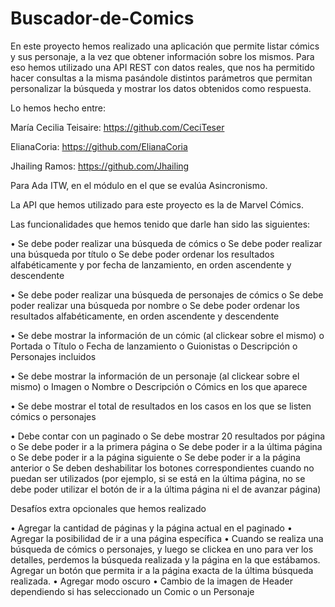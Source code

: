 # Buscador-de-Comics
En este proyecto hemos realizado una aplicación que permite listar cómics y sus personaje, a la vez que obtener información sobre los mismos. Para eso hemos utilizado una API REST con datos reales, que nos ha permitido hacer consultas a la misma pasándole distintos parámetros que permitan personalizar la búsqueda y mostrar los datos obtenidos como respuesta.

Lo hemos hecho entre:

María Cecilia Teisaire: https://github.com/CeciTeser

ElianaCoria: https://github.com/ElianaCoria

Jhailing Ramos: https://github.com/Jhailing


Para Ada ITW, en el módulo en el que se evalúa Asincronismo.

La API que hemos utilizado para este proyecto es la de Marvel Cómics.

Las funcionalidades que hemos tenido que darle han sido las siguientes:

•	Se debe poder realizar una búsqueda de cómics
  o	Se debe poder realizar una búsqueda por título
  o	Se debe poder ordenar los resultados alfabéticamente y por fecha de lanzamiento, en orden ascendente y descendente
  
•	Se debe poder realizar una búsqueda de personajes de cómics
  o	Se debe poder realizar una búsqueda por nombre
  o	Se debe poder ordenar los resultados alfabéticamente, en orden ascendente y descendente
  
•	Se debe mostrar la información de un cómic (al clickear sobre el mismo)
  o	Portada
  o	Título
  o	Fecha de lanzamiento
  o	Guionistas
  o	Descripción
  o	Personajes incluidos

•	Se debe mostrar la información de un personaje (al clickear sobre el mismo)
  o	Imagen
  o	Nombre
  o	Descripción
  o	Cómics en los que aparece

•	Se debe mostrar el total de resultados en los casos en los que se listen cómics o personajes

•	Debe contar con un paginado
  o	Se debe mostrar 20 resultados por página
  o	Se debe poder ir a la primera página
  o	Se debe poder ir a la última página
  o	Se debe poder ir a la página siguiente
  o	Se debe poder ir a la página anterior
  o	Se deben deshabilitar los botones correspondientes cuando no puedan ser utilizados (por ejemplo, si se está en la última página, no se debe poder utilizar el botón de ir a la última página ni el de avanzar página)

Desafíos extra opcionales que hemos realizado 

•	Agregar la cantidad de páginas y la página actual en el paginado
•	Agregar la posibilidad de ir a una página específica
•	Cuando se realiza una búsqueda de cómics o personajes, y luego se clickea en uno para ver los detalles, perdemos la búsqueda realizada y la página en la que estábamos. Agregar un botón que permita ir a la página exacta de la última búsqueda realizada.
•	Agregar modo oscuro
•	Cambio de la imagen de Header dependiendo si has seleccionado un Comic o un Personaje

